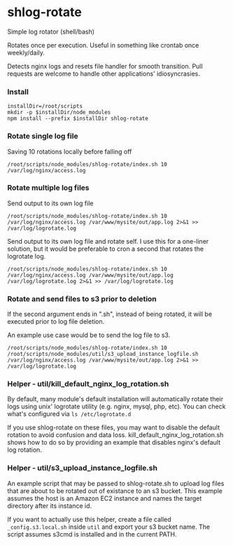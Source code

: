 # shlog-rotate
Simple log rotator (shell/bash)

Rotates once per execution. Useful in something like crontab once weekly/daily.

Detects nginx logs and resets file handler for smooth transition. Pull requests are welcome to handle other applications' idiosyncrasies.


### Install
```
installDir=/root/scripts
mkdir -p $installDir/node_modules
npm install --prefix $installDir shlog-rotate
```


### Rotate single log file
Saving 10 rotations locally before falling off
```
/root/scripts/node_modules/shlog-rotate/index.sh 10 /var/log/nginx/access.log
```


### Rotate multiple log files
Send output to its own log file
```
/root/scripts/node_modules/shlog-rotate/index.sh 10 /var/log/nginx/access.log /var/www/mysite/out/app.log 2>&1 >> /var/log/logrotate.log
```
Send output to its own log file and rotate self. I use this for a one-liner solution, but it would be preferable to cron a second that rotates the logrotate log.
```
/root/scripts/node_modules/shlog-rotate/index.sh 10 /var/log/nginx/access.log /var/www/mysite/out/app.log /var/log/logrotate.log 2>&1 >> /var/log/logrotate.log
```


### Rotate and send files to s3 prior to deletion
If the second argument ends in ".sh", instead of being rotated, it will be executed prior to log file deletion.

An example use case would be to send the log file to s3.
```
/root/scripts/node_modules/shlog-rotate/index.sh 10 /root/scripts/node_modules/util/s3_upload_instance_logfile.sh /var/log/nginx/access.log /var/www/mysite/out/app.log 2>&1 >> /var/log/logrotate.log
```


### Helper - util/kill_default_nginx_log_rotation.sh
By default, many module's default installation will automatically rotate their logs using unix' logrotate utility (e.g. nginx, mysql, php, etc). You can check what's configured via ```ls /etc/logrotate.d```

If you use shlog-rotate on these files, you may want to disable the default rotation to avoid confusion and data loss. kill_default_nginx_log_rotation.sh shows how to do so by providing an example that disables nginx's default log rotation.


### Helper - util/s3_upload_instance_logfile.sh
An example script that may be passed to shlog-rotate.sh to upload log files that are about to be rotated out of existance to an s3 bucket. This example assumes the host is an Amazon EC2 instance and names the target directory after its instance id.

If you want to actually use this helper, create a file called ```_config.s3.local.sh``` inside ```util``` and export your s3 bucket name. The script assumes s3cmd is installed and in the current PATH.

